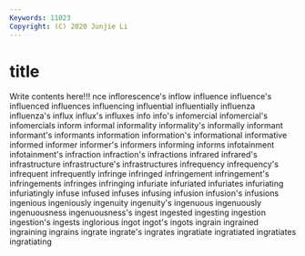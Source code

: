 ```yaml
---
Keywords: 11023
Copyright: (C) 2020 Junjie Li
---
```


# title

Write contents here!!!
nce 
inflorescence's 
inflow 
influence 
influence's 
influenced 
influences 
influencing 
influential 
influentially
influenza 
influenza's 
influx 
influx's 
influxes 
info 
info's 
infomercial 
infomercial's 
infomercials
inform 
informal 
informality 
informality's 
informally 
informant 
informant's 
informants 
information 
information's
informational 
informative 
informed 
informer 
informer's 
informers 
informing 
informs 
infotainment 
infotainment's
infraction 
infraction's 
infractions 
infrared 
infrared's 
infrastructure 
infrastructure's 
infrastructures 
infrequency 
infrequency's
infrequent 
infrequently 
infringe 
infringed 
infringement 
infringement's 
infringements 
infringes 
infringing 
infuriate
infuriated 
infuriates 
infuriating 
infuriatingly 
infuse 
infused 
infuses 
infusing 
infusion 
infusion's
infusions 
ingenious 
ingeniously 
ingenuity 
ingenuity's 
ingenuous 
ingenuously 
ingenuousness 
ingenuousness's 
ingest
ingested 
ingesting 
ingestion 
ingestion's 
ingests 
inglorious 
ingot 
ingot's 
ingots 
ingrain
ingrained 
ingraining 
ingrains 
ingrate 
ingrate's 
ingrates 
ingratiate 
ingratiated 
ingratiates 
ingratiating
